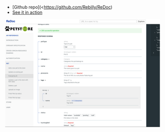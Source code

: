 - [Github repo](<https://github.com/Rebilly/ReDoc)
- [See it in action](http://rebilly.github.io/ReDoc/)

![ReDoc.png](resources/DA546A7A5949FFD3F3845C3AFC91CBDA.png)